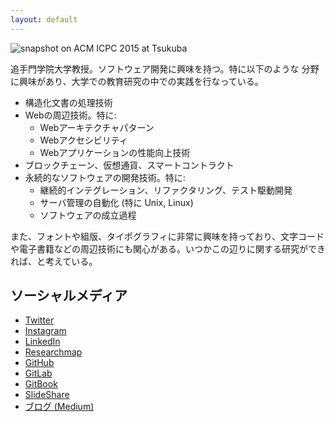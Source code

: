 ```yaml
---
layout: default
---
```

![snapshot on ACM ICPC 2015 at Tsukuba](/assets/img/IMG_0234.jpeg)

追手門学院大学教授。ソフトウェア開発に興味を持つ。特に以下のような
分野に興味があり、大学での教育研究の中での実践を行なっている。

- 構造化文書の処理技術
- Webの周辺技術。特に:
  - Webアーキテクチャパターン
  - Webアクセシビリティ
  - Webアプリケーションの性能向上技術
- ブロックチェーン、仮想通貨、スマートコントラクト
- 永続的なソフトウェアの開発技術。特に:
  - 継続的インテグレーション、リファクタリング、テスト駆動開発
  - サーバ管理の自動化 (特に Unix, Linux)
  - ソフトウェアの成立過程

また、フォントや組版、タイポグラフィに非常に興味を持っており、文字コードや電子書籍などの周辺技術にも関心がある。いつかこの辺りに関する研究ができれば、と考えている。

## ソーシャルメディア

- <a href="https://twitter.com/kunishi" data-proofer-ignore>Twitter</a>
- <a href="https://instagram.com/kunishi" data-proofer-ignore>Instagram</a>
- <a href="https://jp.linkedin.com/in/takeokunishima" data-proofer-ignore>LinkedIn</a>
- <a href="https://researchmap.jp/kunishima/" data-proofer-ignore>Researchmap</a>
- <a href="https://github.com/kunishi" data-proofer-ignore>GitHub</a>
- <a href="https://gitlab.com/u/kunishi" data-proofer-ignore>GitLab</a>
- <a href="https://kunishi.gitbooks.io/" data-proofer-ignore>GitBook</a>
- <a href="http://www.slideshare.net/kunishi" data-proofer-ignore>SlideShare</a>
- <a href="https://medium.com/@kunishi" data-proofer-ignore>ブログ (Medium)</a>
